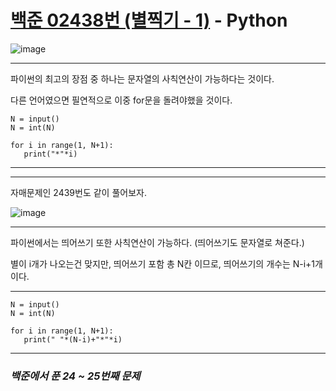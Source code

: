 # [백준 02438번 (별찍기 - 1)](https://www.acmicpc.net/problem/02438) - Python

![image](https://user-images.githubusercontent.com/104616990/173030141-b8346dcb-de73-41d8-9b3c-2d2d0f0c9d26.png)

---

파이썬의 최고의 장점 중 하나는 문자열의 사칙연산이 가능하다는 것이다.

다른 언어였으면 필연적으로 이중 for문을 돌려야했을 것이다.

```
N = input()
N = int(N)

for i in range(1, N+1):
   print("*"*i)
```

---
---

자매문제인 2439번도 같이 풀어보자.

![image](https://user-images.githubusercontent.com/104616990/173031141-28cd178c-a12f-4adb-9f6a-1afed89bba03.png)

---

파이썬에서는 띄어쓰기 또한 사칙연산이 가능하다. (띄어쓰기도 문자열로 쳐준다.)

별이 i개가 나오는건 맞지만, 띄어쓰기 포함 총 N칸 이므로, 띄어쓰기의 개수는 N-i+1개이다.

---

```
N = input()
N = int(N)

for i in range(1, N+1):
   print(" "*(N-i)+"*"*i)
```

---

### *백준에서 푼 24 ~ 25번째 문제*
